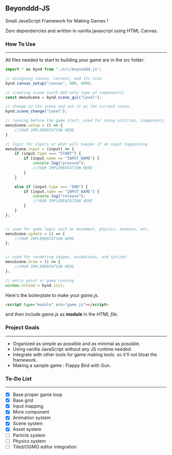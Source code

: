 ## Beyonddd-JS
Small JavaScript Framework for Making Games !

Zero dependencies and written in vanilla javascript using HTML Canvas.

### How To Use
---
All files needed to start to building your game are in the *src* folder.

``` javascript
import * as bynd from "./src/beyonddd.js";

// assigning canvas, context, and its size 
bynd.canvas_setup("canvas", 800, 600); 

// creating scene (with GUI-only type of components)
const menuScene = bynd.scene_gui("Level"); 

// change to the scene and set it as the current scene.
bynd.scene_change("Level");

// running before the game start. used for setup entities, components, inputs etc. 
menuScene.setup = () => {
	//YOUR IMPLEMENTATION HERE
}

// logic for inputs or what will happen if an input happenning
menuScene.input = (input) => {
	if (input.type === "START") {
		if (input.name == "INPUT_NAME") {			
			console.log("pressed");
			//YOUR IMPLEMENTATION HERE
		}
	}

	else if (input.type === "END") {
		if (input.name == "INPUT_NAME") {
			console.log("release");
			//YOUR IMPLEMENTATION HERE
		}
	}
};


// used for game logic such as movement, physics, enemies, etc. 
menuScene.update = () => {
	//YOUR IMPLEMENTATION HERE
};


// used for rendering images, animations, and sprites
menuScene.draw = () => {
	//YOUR IMPLEMENTATION HERE
};

// entry point or game running
window.onload = bynd.init;

```
Here's the boilerplate to make your *game.js*.

``` html
<script type="module" src="game.js"></script>
```
and then include *game.js* as **module** in the *HTML file*.

### Project Goals
---
- Organized as simple as possible and as minimal as possible.
- Using vanilla JavaScript without any JS runtime needed.
- Integrate with other tools for game making tools. so it'll not bloat the framework.
- Making a sample game : Flappy Bird with Gun.

### To-Do List
---
- [x] Base proper game loop
- [x] Base grid
- [X] Input mapping
- [X] More component
- [X] Animation system
- [X] Scene system
- [X] Asset system
- [ ] Particle system
- [ ] Physics system
- [ ] Tiled/OGMO editor integration
